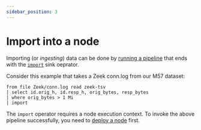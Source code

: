 ```yaml
---
sidebar_position: 3
---
```


# Import into a node

Importing (or *ingesting*) data can be done by [running a
pipeline](run-a-pipeline/README.md) that ends with the
[`import`](../operators/sinks/import.md) sink oeprator.

Consider this example that takes a Zeek conn.log from our M57 dataset:

```
from file Zeek/conn.log read zeek-tsv
| select id.orig_h, id.resp_h, orig_bytes, resp_bytes
| where orig_bytes > 1 Mi
| import
```

The `import` operator requires a node execution context. To invoke the above
pipeline successfully, you need to [deploy a
node](../setup-guides/deploy-a-node/README.md) first.
